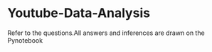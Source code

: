 # Youtube-Data-Analysis
Refer to the questions.All answers and inferences are drawn on the Pynotebook
